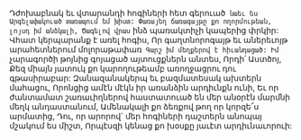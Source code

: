 
Դժոխաբնակ եւ վտարանդի հոգիների հետ
գերուած` նաեւ ես
Արգելափակուած տառապում եմ խիստ:
Փառայեղ ճառագայթը քո ողորմութեան, լոյսդ իմ
անձկալի,
Ծագելով վրաս` ինձ պառակտիչի կապերից
փրկիր:
Վհատ կերպարանք է առել հոգիս,
Որ գաղտնորոգայթ եւ աներեւոյթ արահետներում
մոլորաթափառ`
Գարշ իմ մեղքերով է հիւանդացած:
Իմ` չարագործի թոյնից գոյացած այտուցքներն
անտես,
Որդի՛ Աստծոյ,
Քեզ միայն յատուկ քո կարողութեամբ
առողջացրու դու գթասիրաբար:
Զանազանակերպ եւ բազմատեսակ ախտերն
մահացու,
Որոնցից ամէն մէկն իր առանձին արդիւնքն ունի,
Եւ որ ժանտամատ շառաւիղներով հաստատուած
են մեր անօրէն մարմնի մեղկ անդաստանում,
Ամենակալի քո ձեռքով թող որ կորզե՜ս արմատից,
Դու, որ արորով` մեր հոգիների դաշտերն անոպայ
մշակում ես միշտ,
Որպէսզի կենաց քո խօսքը յաւէտ արդիւնաւորուի:
